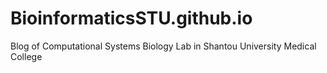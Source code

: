 # BioinformaticsSTU.github.io
Blog of Computational Systems Biology Lab in Shantou University Medical College
